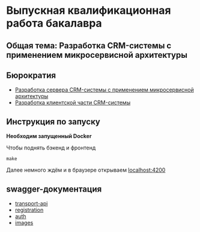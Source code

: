 # Выпускная квалификационная работа бакалавра

## Общая тема: Разработка CRM-системы с применением микросервисной архитектуры


## Бюрократия
* [Разработка сервера CRM-системы с применением микросервисной архитектуры](./docs/papey08/)
* [Разработка клиентской части CRM-системы](./docs/yanniku/)

## Инструкция по запуску

**Необходим запущенный Docker**

Чтобы поднять бэкенд и фронтенд

```shell
make
```

Далее немного ждём и в браузере открываем [localhost:4200](http://localhost:4200)

## swagger-документация

* [transport-api](http://localhost:8090/swagger/index.html)
* [registration](http://localhost:8091/swagger/index.html)
* [auth](http://localhost:8092/swagger/index.html)
* [images](http://localhost:8093/swagger/index.html)
